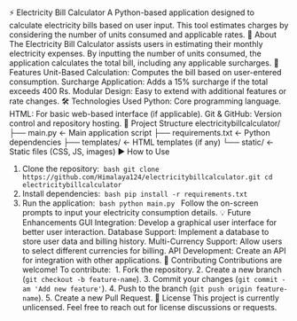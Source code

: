 ⚡ Electricity Bill Calculator
A Python-based application designed to calculate electricity bills based on user input. This tool estimates charges by considering the number of units consumed and applicable rates.
📖 About
The Electricity Bill Calculator assists users in estimating their monthly electricity expenses. By inputting the number of units consumed, the application calculates the total bill, including any applicable surcharges.
🚀 Features
Unit-Based Calculation: Computes the bill based on user-entered consumption.
Surcharge Application: Adds a 15% surcharge if the total exceeds 400 Rs.
Modular Design: Easy to extend with additional features or rate changes.
🛠️ Technologies Used
Python: Core programming language.
HTML: For basic web-based interface (if applicable).
Git & GitHub: Version control and repository hosting.
📂 Project Structure
electricitybillcalculator/ ├── main.py            ← Main application script ├── requirements.txt   ← Python dependencies ├── templates/         ← HTML templates (if any) └── static/            ← Static files (CSS, JS, images)
▶️ How to Use
1. Clone the repository:  ```bash git clone https://github.com/Himalaya124/electricitybillcalculator.git cd electricitybillcalculator ```
2. Install dependencies:  ```bash pip install -r requirements.txt ```
3. Run the application:  ```bash python main.py ``` Follow the on-screen prompts to input your electricity consumption details.
💡 Future Enhancements
GUI Integration: Develop a graphical user interface for better user interaction.
Database Support: Implement a database to store user data and billing history.
Multi-Currency Support: Allow users to select different currencies for billing.
API Development: Create an API for integration with other applications.
🤝 Contributing
Contributions are welcome! To contribute:  1. Fork the repository. 2. Create a new branch (`git checkout -b feature-name`). 3. Commit your changes (`git commit -am 'Add new feature'`). 4. Push to the branch (`git push origin feature-name`). 5. Create a new Pull Request.
📄 License
This project is currently unlicensed. Feel free to reach out for license discussions or requests.
